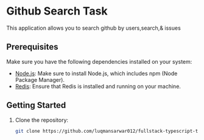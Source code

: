 # Github Search Task

This application allows you to search github by users,search,& issues

## Prerequisites

Make sure you have the following dependencies installed on your system:

- [Node.js](https://nodejs.org/): Make sure to install Node.js, which includes npm (Node Package Manager).
- [Redis](https://redis.io/): Ensure that Redis is installed and running on your machine.

## Getting Started

1. Clone the repository:

   ```bash
   git clone https://github.com/luqmansarwar012/fullstack-typescript-task.git
   ```
